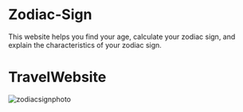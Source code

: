 # Zodiac-Sign
This website helps you find your age, calculate your zodiac sign, and explain the characteristics of your zodiac sign.
# TravelWebsite
![zodiacsignphoto](zodiacsign.png) 